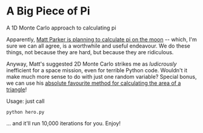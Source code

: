 # A Big Piece of Pi
A 1D Monte Carlo approach to calculating pi

Apparently, [Matt Parker is planning to calculate pi on the moon](https://www.youtube.com/watch?v=nGtVej1Qx5Y) -- which, I'm sure we can all agree, is a worthwhile and useful endeavour. We do these things, not because they are hard, but because they are ridiculous.

Anyway, Matt's suggested 2D Monte Carlo strikes me as *ludicrously* inefficient for a space mission, even for terrible Python code. Wouldn't it make much more sense to do with just one random variable? Special bonus, we can use his [absolute favourite method for calculating the area of a triangle](https://en.wikipedia.org/wiki/Heron%27s_formula)!

Usage: just call 

    python hero.py

... and it'll run 10,000 iterations for you. Enjoy!
